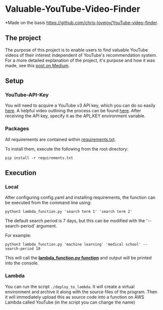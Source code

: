 # Valuable-YouTube-Video-Finder
*Made on the basis https://github.com/chris-lovejoy/YouTube-video-finder. 
## The project
The purpose of this project is to enable users to find valuable YouTube videos of their interest independent of YouTube's recommendation system. For a more detailed explanation of the project, it's purpose and how it was made, see this [post on Medium](https://towardsdatascience.com/i-created-my-own-youtube-algorithm-to-stop-me-wasting-time-afd170f4ca3a).

## Setup

### YouTube-API-Key
You will need to acquire a YouTube v3 API key, which you can do so easily [here](https://console.developers.google.com/cloud-resource-manager). A helpful video outlining the process can be found [here](https://www.youtube.com/watch?v=-QMg39gK624). After receiving the API key, specify it as the API_KEY environment variable.

### Packages
All requirements are contained within [requirements.txt](https://github.com/mitated/YouTube-video-finder/blob/master/requirements.txt).

To install them, execute the following from the root directory:
```
pip install -r requirements.txt
```

## Execution

### Local
After configuring config.yaml and installing requirements, the function can be executed from the command line using:

```
python3 lambda_function.py 'search term 1' 'search term 2'
```

The default search period is 7 days, but this can be modified with the '--search-period' argument.

For example:

```
python3 lambda_function.py 'machine learning' 'medical school' --search-period 10
```

This will call the [**lambda_function.py function**](https://github.com/mitated/YouTube-video-finder/blob/master/main.py) and output will be printed into the console.

### Lambda
You can run the script `./deploy_to_lambda`. It will create a virtual environment and archive it along with the source files of the program. Then it will immediately upload this as source code into a function on AWS Lambda called YouTube (in the script you can change the name)


